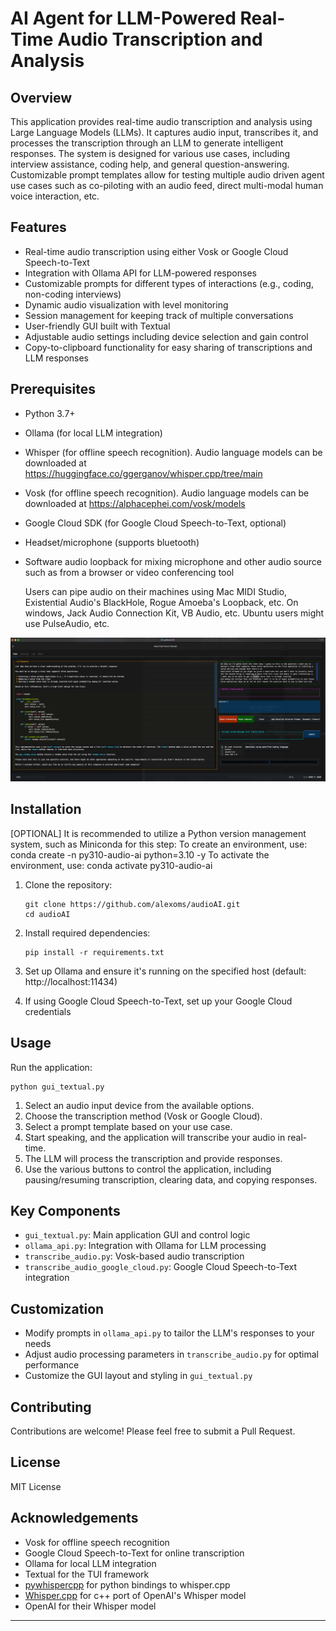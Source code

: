 # AI Agent for LLM-Powered Real-Time Audio Transcription and Analysis

## Overview

This application provides real-time audio transcription and analysis using Large Language Models (LLMs). It captures audio input, transcribes it, and processes the transcription through an LLM to generate intelligent responses. The system is designed for various use cases, including interview assistance, coding help, and general question-answering.  Customizable prompt templates allow for testing multiple audio driven agent use cases such as co-piloting with an audio feed, direct multi-modal human voice interaction, etc.  

## Features

- Real-time audio transcription using either Vosk or Google Cloud Speech-to-Text
- Integration with Ollama API for LLM-powered responses
- Customizable prompts for different types of interactions (e.g., coding, non-coding interviews)
- Dynamic audio visualization with level monitoring
- Session management for keeping track of multiple conversations
- User-friendly GUI built with Textual
- Adjustable audio settings including device selection and gain control
- Copy-to-clipboard functionality for easy sharing of transcriptions and LLM responses

## Prerequisites

- Python 3.7+
- Ollama (for local LLM integration)
- Whisper (for offline speech recognition).  Audio language models can be downloaded at https://huggingface.co/ggerganov/whisper.cpp/tree/main
- Vosk (for offline speech recognition).  Audio language models can be downloaded at https://alphacephei.com/vosk/models
- Google Cloud SDK (for Google Cloud Speech-to-Text, optional)

- Headset/microphone (supports bluetooth)
- Software audio loopback for mixing microphone and other audio source such as from a browser or video conferencing tool 
  
  Users can pipe audio on their machines using Mac MIDI Studio, Existential Audio's BlackHole, Rogue Amoeba's Loopback, etc.  On windows, Jack Audio Connection Kit, VB Audio, etc.  Ubuntu users might use PulseAudio, etc.

[![Watch the demo video](docs/images/screenshot_home.png)](https://youtu.be/X29zS82GMVk?hd=1 "Demo")

## Installation

[OPTIONAL] It is recommended to utilize a Python version management system, such as Miniconda for this step:
To create an environment, use: conda create -n py310-audio-ai python=3.10 -y
To activate the environment, use: conda activate py310-audio-ai

1. Clone the repository:
   ```
   git clone https://github.com/alexoms/audioAI.git
   cd audioAI
   ```

2. Install required dependencies:
   ```
   pip install -r requirements.txt
   ```

3. Set up Ollama and ensure it's running on the specified host (default: http://localhost:11434)

4. If using Google Cloud Speech-to-Text, set up your Google Cloud credentials

## Usage

Run the application:

```
python gui_textual.py
```

1. Select an audio input device from the available options.
2. Choose the transcription method (Vosk or Google Cloud).
3. Select a prompt template based on your use case.
4. Start speaking, and the application will transcribe your audio in real-time.
5. The LLM will process the transcription and provide responses.
6. Use the various buttons to control the application, including pausing/resuming transcription, clearing data, and copying responses.

## Key Components

- `gui_textual.py`: Main application GUI and control logic
- `ollama_api.py`: Integration with Ollama for LLM processing
- `transcribe_audio.py`: Vosk-based audio transcription
- `transcribe_audio_google_cloud.py`: Google Cloud Speech-to-Text integration

## Customization

- Modify prompts in `ollama_api.py` to tailor the LLM's responses to your needs
- Adjust audio processing parameters in `transcribe_audio.py` for optimal performance
- Customize the GUI layout and styling in `gui_textual.py`

## Contributing

Contributions are welcome! Please feel free to submit a Pull Request.

## License

MIT License

## Acknowledgements

- Vosk for offline speech recognition
- Google Cloud Speech-to-Text for online transcription
- Ollama for local LLM integration
- Textual for the TUI framework
- [pywhispercpp](https://github.com/abdeladim-s/pywhispercpp) for python bindings to whisper.cpp
- [Whisper.cpp](https://github.com/ggerganov/whisper.cpp) for c++ port of OpenAI's Whisper model
- OpenAI for their Whisper model
---
